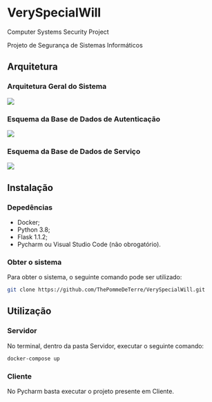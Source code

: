 # VerySpecialWill
Computer Systems Security Project

Projeto de Segurança de Sistemas Informáticos 

## Arquitetura
### Arquitetura Geral do Sistema
![](https://i.imgur.com/4UXFECC.png)
### Esquema da Base de Dados de Autenticação
![](https://i.imgur.com/MwflL2a.png)
### Esquema da Base de Dados de Serviço
![](https://i.imgur.com/vSQjepC.png)

## Instalação
### Depedências
- Docker;
- Python 3.8;
- Flask 1.1.2;
- Pycharm ou Visual Studio Code (não obrogatório).

### Obter o sistema
Para obter o sistema, o seguinte comando pode ser utilizado:
```bash
git clone https://github.com/ThePommeDeTerre/VerySpecialWill.git
```

## Utilização
### Servidor
No terminal, dentro da pasta Servidor, executar o seguinte comando:
```bash
docker-compose up
```

### Cliente
No Pycharm basta executar o projeto presente em Cliente.
